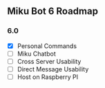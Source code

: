 ## Miku Bot 6 Roadmap

### 6.0
- [X] Personal Commands
- [ ] Miku Chatbot
- [ ] Cross Server Usability
- [ ] Direct Message Usability
- [ ] Host on Raspberry PI